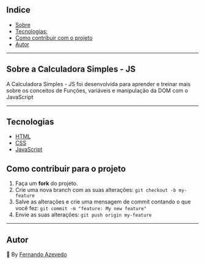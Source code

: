 ## Indice


* [Sobre](#sobre)
* [Tecnologias:](#tecnologias)
* [Como contribuir com o projeto](#comocontribuir)
* [Autor](#autor)

<hr>

## Sobre a Calculadora Simples - JS <a name="sobre"></a>

<p align="left"> A Calculadora Simples - JS foi desenvolvida para aprender e treinar mais sobre os conceitos de Funções, variáveis e manipulação da DOM com o JavaScript </p>

<hr>

## Tecnologias<a name="tecnologias"></a>
- <a href="https://www.w3schools.com/html/">HTML</a>
- <a href="https://www.w3schools.com/css/default.asp">CSS</a>
- <a href="https://www.w3schools.com/js/default.asp">JavaScript</a>

## Como contribuir para o projeto<a name="comocontribuir"></a>

1. Faça um **fork** do projeto.
2. Crie uma nova branch com as suas alterações: `git checkout -b my-feature`
3. Salve as alterações e crie uma mensagem de commit contando o que você fez: `git commit -m "feature: My new feature"`
4. Envie as suas alterações: `git push origin my-feature`

<hr>

## Autor<a name="autor"></a>

:triangular_flag_on_post: By [Fernando Azevedo](https://github.com/FernandoAz09)
